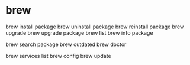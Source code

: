 # brew


brew install package
brew uninstall package
brew reinstall package
brew upgrade
brew upgrade package
brew list
brew info package

brew search package
brew outdated
brew doctor


brew services list
brew config
brew update
